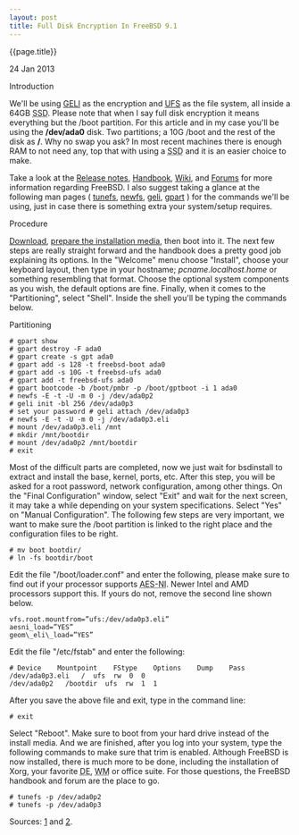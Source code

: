 ```yaml
---
layout: post
title: Full Disk Encryption In FreeBSD 9.1
---
```


{{page.title}}

<p class="meta">24 Jan 2013</p>

Introduction 

We'll be using [GELI](https://en.wikipedia.org/wiki/Geli_%28software%29) as the encryption and [UFS](https://en.wikipedia.org/wiki/Unix_File_System) as the file system, all inside a 64GB <abbr title="Solid-state drive">SSD</abbr>. Please note that when I say full disk encryption it means everything but the /boot partition. For this article and in my case you'll be using the **/dev/ada0** disk. Two partitions; a 10G /boot and the rest of the disk as **/**. Why no swap you ask? In most recent machines there is enough RAM to not need any, top that with using a <abbr title="Solid-state drive">SSD</abbr> and it is an easier choice to make.

Take a look at the [Release notes](http://www.freebsd.org/releases/9.1R/announce.html), [Handbook](http://www.freebsd.org/doc/en_US.ISO8859-1/books/handbook/), [Wiki](https://wiki.freebsd.org/), and [Forums](http://forums.freebsd.org/) for more information regarding FreeBSD. I also suggest taking a glance at the following man pages ( [tunefs](http://www.freebsd.org/cgi/man.cgi?query=tunefs&apropos=0&sektion=0&manpath=FreeBSD%2B9.0-RELEASE&arch=default&format=ascii), [newfs](http://www.freebsd.org/cgi/man.cgi?query=newfs&apropos=0&sektion=0&manpath=FreeBSD%2B9.0-RELEASE&arch=default&format=ascii), [geli](http://www.freebsd.org/cgi/man.cgi?query=geli&apropos=0&sektion=0&manpath=FreeBSD%2B9.0-RELEASE&arch=default&format=ascii), [gpart](http://www.freebsd.org/cgi/man.cgi?query=gpart&apropos=0&sektion=0&manpath=FreeBSD%2B9.0-RELEASE&arch=default&format=ascii) ) for the commands we'll be using, just in case there is something extra your system/setup requires.

Procedure 

[Download](http://www.freebsd.org/where.html), [prepare the installation media](http://www.freebsd.org/doc/en_US.ISO8859-1/books/handbook/bsdinstall-pre.html), then boot into it. The next few steps are really straight forward and the handbook does a pretty good job explaining its options. In the "Welcome" menu choose "Install", choose your keyboard layout, then type in your hostname; *pcname.localhost.home* or something resembling that format. Choose the optional system components as you wish, the default options are fine. Finally, when it comes to the "Partitioning", select "Shell". Inside the shell you'll be typing the commands below. 

Partitioning 

    # gpart show   
    # gpart destroy -F ada0   
    # gpart create -s gpt ada0   
    # gpart add -s 128 -t freebsd-boot ada0   
    # gpart add -s 10G -t freebsd-ufs ada0   
    # gpart add -t freebsd-ufs ada0   
    # gpart bootcode -b /boot/pmbr -p /boot/gptboot -i 1 ada0   
    # newfs -E -t -U -m 0 -j /dev/ada0p2   
    # geli init -bl 256 /dev/ada0p3   
    # set your password # geli attach /dev/ada0p3   
    # newfs -E -t -U -m 0 -j /dev/ada0p3.eli   
    # mount /dev/ada0p3.eli /mnt   
    # mkdir /mnt/bootdir   
    # mount /dev/ada0p2 /mnt/bootdir   
    # exit   


Most of the difficult parts are completed, now we just wait for bsdinstall to extract and install the base, kernel, ports, etc. After this step, you will be asked for a root password, network configuration, among other things. On the "Final Configuration" window, select "Exit" and wait for the next screen, it may take a while depending on your system specifications. Select "Yes" on "Manual Configuration". The following few steps are very important, we want to make sure the /boot partition is linked to the right place and the configuration files to be right. 

    # mv boot bootdir/   
    # ln -fs bootdir/boot   


Edit the file "/boot/loader.conf" and enter the following, please make sure to find out if your processor supports <abbr title="Advanced Encryption Standard (AES) Instruction Set">AES-NI</abbr>. Newer Intel and AMD processors support this. If yours do not, remove the second line shown below. 

    vfs.root.mountfrom=”ufs:/dev/ada0p3.eli”   
    aesni_load=”YES”   
    geom\_eli\_load=”YES”   


Edit the file "/etc/fstab" and enter the following: 

    # Device    Mountpoint    FStype    Options    Dump    Pass   
    /dev/ada0p3.eli   /  ufs  rw  0  0   
    /dev/ada0p2   /bootdir  ufs  rw  1  1   


After you save the above file and exit, type in the command line: 

    # exit 

Select "Reboot". Make sure to boot from your hard drive instead of the install media. And we are finished, after you log into your system, type the following commands to make sure that trim is enabled. Although FreeBSD is now installed, there is much more to be done, including the installation of Xorg, your favorite <abbr title="Desktop Environment">DE</abbr>, <abbr title="Window Manager">WM</abbr> or office suite. For those questions, the FreeBSD handbook and forum are the place to go.

    # tunefs -p /dev/ada0p2   
    # tunefs -p /dev/ada0p3   


Sources: [1](http://namor.userpage.fu-berlin.de/howto_fbsd9_encrypted_ufs.html) and [2](https://www.dan.me.uk/blog/2012/05/05/full-disk-encryption-in-freebsd-9-x-well-almost/).
